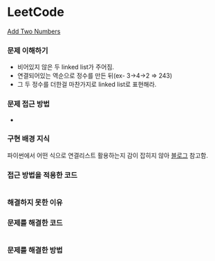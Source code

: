 # LeetCode
[Add Two Numbers](https://leetcode.com/problems/add-two-numbers/)

### 문제 이해하기
- 비어있지 않은 두 linked list가 주어짐.
- 연결되어있는 역순으로 정수를 만든 뒤(ex- 3->4->2 => 243)
- 그 두 정수를 더한걸 마찬가지로 linked list로 표현해라.

### 문제 접근 방법
- 

### 구현 배경 지식
파이썬에서 어떤 식으로 연결리스트 활용하는지 감이 잡히지 않아 [블로그](https://hocheon.tistory.com/134) 참고함.

### 접근 방법을 적용한 코드
```python

```
### 해결하지 못한 이유


### 문제를 해결한 코드
```

```

### 문제를 해결한 방법
